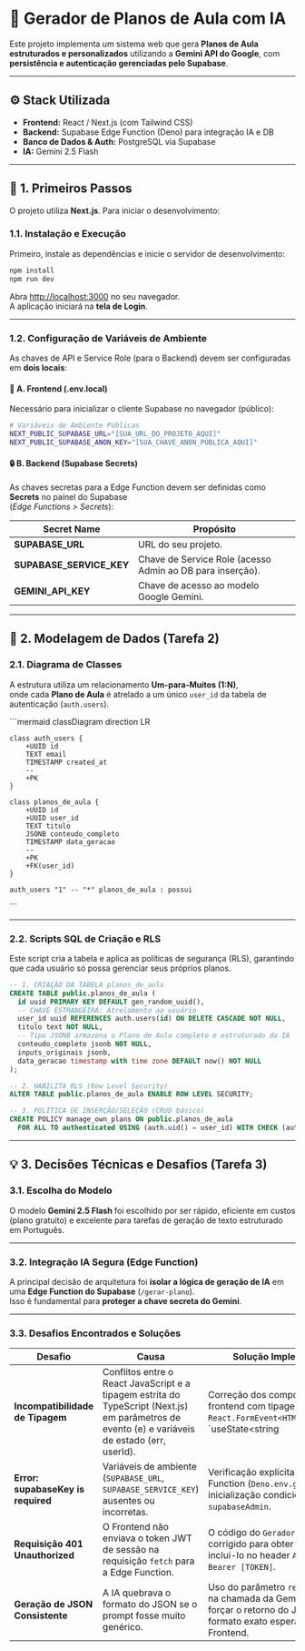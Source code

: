 # 🧠 Gerador de Planos de Aula com IA

Este projeto implementa um sistema web que gera **Planos de Aula estruturados e personalizados** utilizando a **Gemini API do Google**, com **persistência e autenticação gerenciadas pelo Supabase**.

---

## ⚙️ Stack Utilizada

- **Frontend:** React / Next.js (com Tailwind CSS)  
- **Backend:** Supabase Edge Function (Deno) para integração IA e DB  
- **Banco de Dados & Auth:** PostgreSQL via Supabase  
- **IA:** Gemini 2.5 Flash  

---

## 🚀 1. Primeiros Passos

O projeto utiliza **Next.js**. Para iniciar o desenvolvimento:

### 1.1. Instalação e Execução

Primeiro, instale as dependências e inicie o servidor de desenvolvimento:

```bash
npm install 
npm run dev
```

Abra [http://localhost:3000](http://localhost:3000) no seu navegador.  
A aplicação iniciará na **tela de Login**.

---

### 1.2. Configuração de Variáveis de Ambiente

As chaves de API e Service Role (para o Backend) devem ser configuradas em **dois locais**:

#### 🧩 A. Frontend (.env.local)

Necessário para inicializar o cliente Supabase no navegador (público):

```bash
# Variáveis de Ambiente Públicas
NEXT_PUBLIC_SUPABASE_URL="[SUA_URL_DO_PROJETO_AQUI]"
NEXT_PUBLIC_SUPABASE_ANON_KEY="[SUA_CHAVE_ANON_PÚBLICA_AQUI]"
```

#### 🔒 B. Backend (Supabase Secrets)

As chaves secretas para a Edge Function devem ser definidas como **Secrets** no painel do Supabase  
(*Edge Functions > Secrets*):

| Secret Name | Propósito |
|--------------|------------|
| **SUPABASE_URL** | URL do seu projeto. |
| **SUPABASE_SERVICE_KEY** | Chave de Service Role (acesso Admin ao DB para inserção). |
| **GEMINI_API_KEY** | Chave de acesso ao modelo Google Gemini. |

---

## 🧱 2. Modelagem de Dados (Tarefa 2)

### 2.1. Diagrama de Classes

A estrutura utiliza um relacionamento **Um-para-Muitos (1:N)**,  
onde cada **Plano de Aula** é atrelado a um único `user_id` da tabela de autenticação (`auth.users`).

\`\`\`mermaid
classDiagram
    direction LR

    class auth_users {
        +UUID id
        TEXT email
        TIMESTAMP created_at
        --
        +PK
    }

    class planos_de_aula {
        +UUID id
        +UUID user_id
        TEXT titulo
        JSONB conteudo_completo
        TIMESTAMP data_geracao
        --
        +PK
        +FK(user_id)
    }

    auth_users "1" -- "*" planos_de_aula : possui
\`\`\`

---

### 2.2. Scripts SQL de Criação e RLS

Este script cria a tabela e aplica as políticas de segurança (RLS), garantindo que cada usuário só possa gerenciar seus próprios planos.

```sql
-- 1. CRIAÇÃO DA TABELA planos_de_aula
CREATE TABLE public.planos_de_aula (
  id uuid PRIMARY KEY DEFAULT gen_random_uuid(),
  -- CHAVE ESTRANGEIRA: Atrelamento ao usuário
  user_id uuid REFERENCES auth.users(id) ON DELETE CASCADE NOT NULL, 
  titulo text NOT NULL,
  -- Tipo JSONB armazena o Plano de Aula completo e estruturado da IA
  conteudo_completo jsonb NOT NULL,
  inputs_originais jsonb,
  data_geracao timestamp with time zone DEFAULT now() NOT NULL
);

-- 2. HABILITA RLS (Row Level Security)
ALTER TABLE public.planos_de_aula ENABLE ROW LEVEL SECURITY;

-- 3. POLÍTICA DE INSERÇÃO/SELEÇÃO (CRUD básico)
CREATE POLICY manage_own_plans ON public.planos_de_aula
  FOR ALL TO authenticated USING (auth.uid() = user_id) WITH CHECK (auth.uid() = user_id);
```

---

## 💡 3. Decisões Técnicas e Desafios (Tarefa 3)

### 3.1. Escolha do Modelo

O modelo **Gemini 2.5 Flash** foi escolhido por ser rápido, eficiente em custos (plano gratuito) e excelente para tarefas de geração de texto estruturado em Português.

---

### 3.2. Integração IA Segura (Edge Function)

A principal decisão de arquitetura foi **isolar a lógica de geração de IA** em uma **Edge Function do Supabase** (`/gerar-plano`).  
Isso é fundamental para **proteger a chave secreta do Gemini**.

---

### 3.3. Desafios Encontrados e Soluções

| Desafio | Causa | Solução Implementada |
|----------|--------|----------------------|
| **Incompatibilidade de Tipagem** | Conflitos entre o React JavaScript e a tipagem estrita do TypeScript (Next.js) em parâmetros de evento (e) e variáveis de estado (err, userId). | Correção dos componentes frontend com tipagem explícita (`e: React.FormEvent<HTMLFormElement>`, `useState<string | null>`). |
| **Error: supabaseKey is required** | Variáveis de ambiente (`SUPABASE_URL`, `SUPABASE_SERVICE_KEY`) ausentes ou incorretas. | Verificação explícita na Edge Function (`Deno.env.get()`) e inicialização condicional do `supabaseAdmin`. |
| **Requisição 401 Unauthorized** | O Frontend não enviava o token JWT de sessão na requisição `fetch` para a Edge Function. | O código do `Gerador.jsx` foi corrigido para obter o `userToken` e incluí-lo no header `Authorization: Bearer [TOKEN]`. |
| **Geração de JSON Consistente** | A IA quebrava o formato do JSON se o prompt fosse muito genérico. | Uso do parâmetro `responseSchema` na chamada da Gemini API para forçar o retorno do JSON no formato exato esperado pelo Frontend. |
